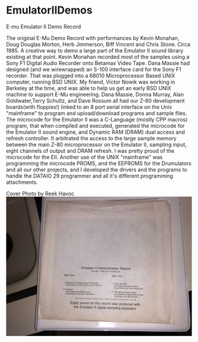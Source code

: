 # EmulatorIIDemos
E-mu Emulator II Demo Record

The original E-Mu Demo Record with performances by Kevin Monahan, Doug Douglas Morton, Herb Jimmerson, Biff Vincent and Chris Stone. Circa 1985. A creative way to demo a large part of the Emulator II sound library existing at that point. Kevin Monahan recorded most of the samples using a Sony F1 Digital Audio Recorder onto Betamax Video Tape. Dana Massie had designed (and we wirewrapped) an S-100 interface card for the Sony F1 recorder. That was plugged into a 68010 Microprocessor Based UNIX computer, running BSD UNIX. My friend, Victor Nowik was working in Berkeley at the time, and was able to help us get an early BSD UNIX machine to support E-Mu engineering. Dana Massie, Donna Murray, Alan Goldwater,Terry Schultz, and Dave Rossum all had our Z-80 development boards(with floppies!) linked to an 8 port serial interface on the Unix "mainframe" to program and upload/download programs and sample files.  The microcode for the Emulator II was a C-Language (mostly CPP macros) program, that when compiled and executed, generated the microcode for the Emulator II sound engine, and Dynamic RAM (DRAM) dual access and refresh controller. It arbitrated the access to the large sample memory between the main Z-80 microprocessor on the Emulator II, sampling input, eight channels of output and DRAM refresh. I was pretty proud of the microcode for the EII.
Another use of the UNIX "mainframe" was programming the microcode PROMS, and the EEPROMS for the Drumulators and all our other projects, and I developed the drivers and the programs to handle the DATAIO 29 programmer and all it's different programming attachments.

Cover Photo by Reek Havoc
![E-mu EmulatorII Demo Record](cover.jpg)

